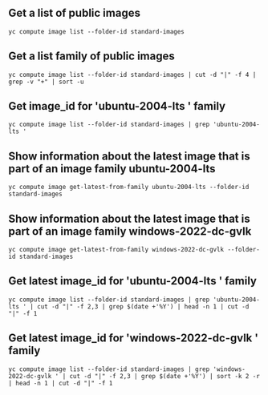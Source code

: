 ## Get a list of public images
```
yc compute image list --folder-id standard-images
```

## Get a list family of public images
```
yc compute image list --folder-id standard-images | cut -d "|" -f 4 | grep -v "+" | sort -u
```

## Get image_id for 'ubuntu-2004-lts ' family
```
yc compute image list --folder-id standard-images | grep 'ubuntu-2004-lts '
```

## Show information about the latest image that is part of an image family ubuntu-2004-lts
```
yc compute image get-latest-from-family ubuntu-2004-lts --folder-id standard-images
```

## Show information about the latest image that is part of an image family windows-2022-dc-gvlk
```
yc compute image get-latest-from-family windows-2022-dc-gvlk --folder-id standard-images
```

## Get latest image_id for 'ubuntu-2004-lts ' family
```
yc compute image list --folder-id standard-images | grep 'ubuntu-2004-lts ' | cut -d "|" -f 2,3 | grep $(date +'%Y') | head -n 1 | cut -d "|" -f 1
```

## Get latest image_id for 'windows-2022-dc-gvlk ' family
```
yc compute image list --folder-id standard-images | grep 'windows-2022-dc-gvlk ' | cut -d "|" -f 2,3 | grep $(date +'%Y') | sort -k 2 -r | head -n 1 | cut -d "|" -f 1
```

